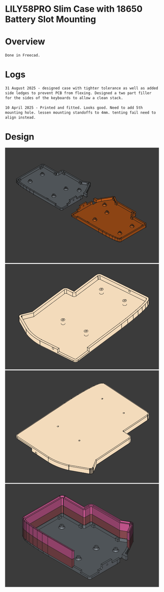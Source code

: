 # LILY58PRO Slim Case with 18650 Battery Slot Mounting

# Overview
	Done in Freecad.

# Logs
	31 August 2025 - designed case with tighter tolerance as well as added side ledges to prevent PCB from flexing. Designed a two part filler for the sides of the keyboards to allow a clean stack.

	10 April 2025 - Printed and fitted. Looks good. Need to add 5th mounting hole. lessen mounting standoffs to 4mm. tenting fail need to align instead.

# Design
![Left and Right](./images/iso_tighter.png "Left and Right Case Design")
![Isometric View](./images/above.png "Isometric View of Old design with no anti flex stands")
![Isometric Bottom View](./images/under.png "Isometric Bottom View of Old design with no anti flex stands")
![Isometric View of Sandwich Idea](./images/sandwich.png "Isometric View of Two Part Sandwich for Keyboard Stacking")
